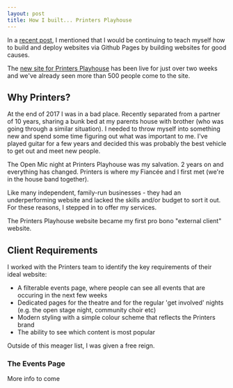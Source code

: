 ```yaml
---
layout: post
title: How I built... Printers Playhouse
---
```


In a [recent post](/jekyll-for-good), I mentioned that I would be continuing to teach myself how to build and deploy websites via Github Pages by building websites for good causes. 

The [new site for Printers Playhouse](https://www.printersplayhouse.co.uk) has been live for just over two weeks and we've already seen more than 500 people come to the site.

## Why Printers?
At the end of 2017 I was in a bad place. Recently separated from a partner of 10 years, sharing a bunk bed at my parents house with brother (who was going through a similar situation). I needed to throw myself into something new and spend some time figuring out what was important to me. I've played guitar for a few years and decided this was probably the best vehicle to get out and meet new people.

The Open Mic night at Printers Playhouse was my salvation. 2 years on and everything has changed. Printers is where my Fiancée and I first met (we're in the house band together). 

Like many independent, family-run businesses - they had an underperforming website and lacked the skills and/or budget to sort it out. For these reasons, I stepped in to offer my services. 

The Printers Playhouse website became my first pro bono "external client" website.

## Client Requirements
I worked with the Printers team to identify the key requirements of their ideal website: 

* A filterable events page, where people can see all events that are occuring in the next few weeks
* Dedicated pages for the theatre and for the regular 'get involved' nights (e.g. the open stage night, community choir etc)
* Modern styling with a simple colour scheme that reflects the Printers brand
* The ability to see which content is most popular

Outside of this meager list, I was given a free reign. 

### The Events Page
More info to come